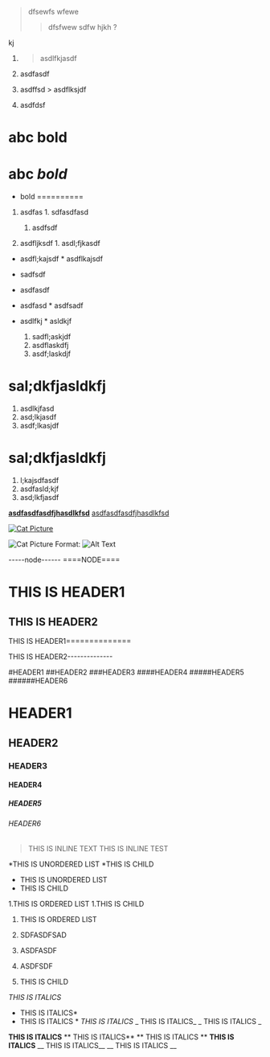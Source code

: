 
>dfsewfs
>wfewe
>> dfsfwew
>>sdfw
>hjkh
?

kj
1. > asdlfkjasdf
1. asdfasdf

1. asdffsd > asdflksjdf
1. asdfdsf

abc **bold**
==========

abc *bold*
==========

* bold
==========


1. asdfas 1. sdfasdfasd
   1. asdfsdf
   
   
1. asdfljksdf 1. asdl;fjkasdf

* asdfl;kajsdf * asdflkajsdf
 * sadfsdf
  * asdfasdf
   * asdfasd
    * asdfsadf
* asdlfkj * asldkjf



   1. sadfl;askjdf
   1. asdflaskdfj
    1. asdf;laskdjf
 
 
sal;dkfjasldkfj
=============
 
 1. asdlkjfasd
 1. asd;lkjasdf
  1. asdf;lkasjdf
 
sal;dkfjasldkfj
=============

1. l;kajsdfasdf
1. asdfasld;kjf
 1. asd;lkfjasdf


**[asdfasdfasdfjhasdlkfsd](http://github.com)**
[asdfasdfasdfjhasdlkfsd](http://github.com)

[![Cat Picture](https://i.ytimg.com/vi/tntOCGkgt98/maxresdefault.jpg)](http://github.com)

![Cat Picture](https://i.ytimg.com/vi/tntOCGkgt98/maxresdefault.jpg)
Format: ![Alt Text](https://www.google.co.kr/search?espv=2&q=java+system+out+println+unicode+characters&oq=java+system+out+println+unicode+characters&gs_l=serp.3...393913.395576.0.395734.10.9.1.0.0.0.142.940.0j8.8.0....0...1c.1.64.serp..1.8.836...0i8i13i30k1j30i10k1.KjdahpOm_n4)

-----node------
====NODE====

THIS IS HEADER1
==============

THIS IS HEADER2
--------------

THIS IS HEADER1==============

THIS IS HEADER2--------------

#HEADER1
##HEADER2
###HEADER3
####HEADER4
#####HEADER5
######HEADER6

# HEADER1
## HEADER2
### HEADER3
#### HEADER4
##### HEADER5
###### HEADER6

>THIS IS INLINE TEXT
> THIS IS INLINE TEST

*THIS IS UNORDERED LIST
 *THIS IS CHILD
* THIS IS UNORDERED LIST
 * THIS IS CHILD
 
1.THIS IS ORDERED LIST
 1.THIS IS CHILD
 
 

1. THIS IS ORDERED LIST
1. SDFASDFSAD
1. ASDFASDF

1. ASDFSDF
 1. THIS IS CHILD
 
*THIS IS ITALICS*
* THIS IS ITALICS*
* THIS IS ITALICS *
_THIS IS ITALICS_
_ THIS IS ITALICS_
_ THIS IS ITALICS _


**THIS IS ITALICS**
** THIS IS ITALICS**
** THIS IS ITALICS **
__THIS IS ITALICS__
__ THIS IS ITALICS__
__ THIS IS ITALICS __

